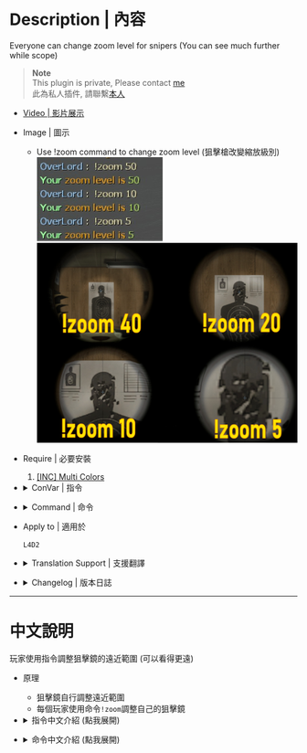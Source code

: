 # Description | 內容
Everyone can change zoom level for snipers (You can see much further while scope)

> __Note__ <br/>
This plugin is private, Please contact [me](https://github.com/fbef0102/Game-Private_Plugin#私人插件列表-private-plugins-list)<br/>
此為私人插件, 請聯繫[本人](https://github.com/fbef0102/Game-Private_Plugin#私人插件列表-private-plugins-list)

* [Video | 影片展示](https://youtu.be/9mYmhI5su9I)

* Image | 圖示
	* Use !zoom command to change zoom level (狙擊槍改變縮放級別)
    <br/>![l4d2_zoom_level_1](image/l4d2_zoom_level_1.jpg)
    <br/>![l4d2_zoom_level_2](image/l4d2_zoom_level_2.jpg)

* Require | 必要安裝
    1. [[INC] Multi Colors](https://github.com/fbef0102/L4D1_2-Plugins/releases/tag/Multi-Colors)

* <details><summary>ConVar | 指令</summary>

	* cfg/sourcemod/l4d2_zoom_level.cfg
		```php
        // 0=Plugin off, 1=Plugin on.
        l4d2_zoom_level_enable "1"
		```
</details>

* <details><summary>Command | 命令</summary>
    
    * **Change Zoom Level, the smaller the number is, the further distance you can see while scope**
		```php
        sm_zoom <number>
		```
</details>

* Apply to | 適用於
    ```
    L4D2
    ```

* <details><summary>Translation Support | 支援翻譯</summary>

	```
	English
	繁體中文
	简体中文
	```
</details>

* <details><summary>Changelog | 版本日誌</summary>

    * v1.0h (2023-11-05)
        * Add cvars and change default zoom level

    * v1.1
	    * Add cmd: sm_zoom

    * v0.0
	    * [By BHaType](https://forums.alliedmods.net/showthread.php?t=317993)
</details>

- - - -
# 中文說明
玩家使用指令調整狙擊鏡的遠近範圍 (可以看得更遠)

* 原理
    * 狙擊鏡自行調整遠近範圍
    * 每個玩家使用命令```!zoom```調整自己的狙擊鏡

* <details><summary>指令中文介紹 (點我展開)</summary>

	* cfg/sourcemod/l4d2_zoom_level.cfg
		```php
        // 0=關閉插件, 1=啟動插件
        l4d2_zoom_level_enable "1"
		```
</details>

* <details><summary>命令中文介紹 (點我展開)</summary>

    * **狙擊槍改變縮放級別，指定數字，數字越小，看得越遠**
        ```php
        sm_zoom <數字>
        ```
</details>
